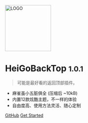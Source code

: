 <img src="https://z3.ax1x.com/2021/05/13/gBJiXF.png" alt="LOGO" border="0" style="width:150px;"  />

# HeiGoBackTop <small>1.0.1</small>

> 可能是最好看的返回顶部插件。

- 麻雀虽小五脏俱全 (压缩后 ~10kB)
- 内置12款炫酷主题，不一样的体验
- 自由度高、使用方法灵活、随心定制

[GitHub](https://github.com/hei-jack/heigobacktop/)
[Get Started](#heigobacktop)